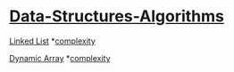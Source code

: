 # [Data-Structures-Algorithms](https://github.com/amirrezarajabi/Data-Structures-Algorithms/)

[Linked List](https://github.com/amirrezarajabi/Data-Structures-Algorithms/tree/master/Data-Structures/Linked-List)
   *[complexity](https://github.com/amirrezarajabi/Data-Structures-Algorithms/tree/master/Data-Structures/Linked-List/complexity.png)

[Dynamic Array](https://github.com/amirrezarajabi/Data-Structures-Algorithms/tree/master/Data-Structures/Dynamic-Array)
    *[complexity](https://github.com/amirrezarajabi/Data-Structures-Algorithms/tree/master/Data-Structures/Dynamic-Array/complexity.png)
